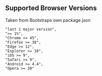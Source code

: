 
## Supported Browser Versions

Taken from Bootstraps own package.json

```
"last 1 major version",
">= 1%",
"Chrome >= 45",
"Firefox >= 38",
"Edge >= 12",
"Explorer >= 10",
"iOS >= 9",
"Safari >= 9",
"Android >= 4.4",
"Opera >= 30"
```
